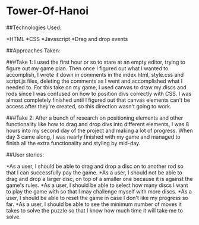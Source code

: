 # Tower-Of-Hanoi

##Technologies Used:

  *HTML
  *CSS
  *Javascript
  *Drag and drop events

##Approaches Taken:

###Take 1:
  I used the first hour or so to stare at an empty editor, trying to figure out my game plan. Then once I figured out what I wanted to accomplish, I wrote it down in comments in the index.html, style.css and script.js files, deleting the comments as I went and accomplished what I needed to. For this take on my game, I used canvas to draw my discs and rods since I was confused on how to position divs correctly with CSS. I was almost completely finished until I figured out that canvas elements can't be access after they're created, so this direction wasn't going to work.

###Take 2:
  After a bunch of research on positioning elements and other functionality like how to drag and drop divs into different elements, I was 8 hours into my second day of the project and making a lot of progress. When day 3 came along, I was nearly finished with my game and managed to finish all the extra functionality and styling by mid-day.

##User stories:

  *As a user, I should be able to drag and drop a disc on to another rod so that I can successfully pay the game.
  *As a user, I should not be able to drag and drop a larger disc, on top of a smaller one because it is against the game's rules.
  *As a user, I should be able to select how many discs I want to play the game with so that I may challenge myself with more discs.
  *As a user, I should be able to reset the game in case I don't like my progress so far.
  *As a user, I should be able to see the minimum number of moves it takes to solve the puzzle so that I know how much time it will take me to solve.
